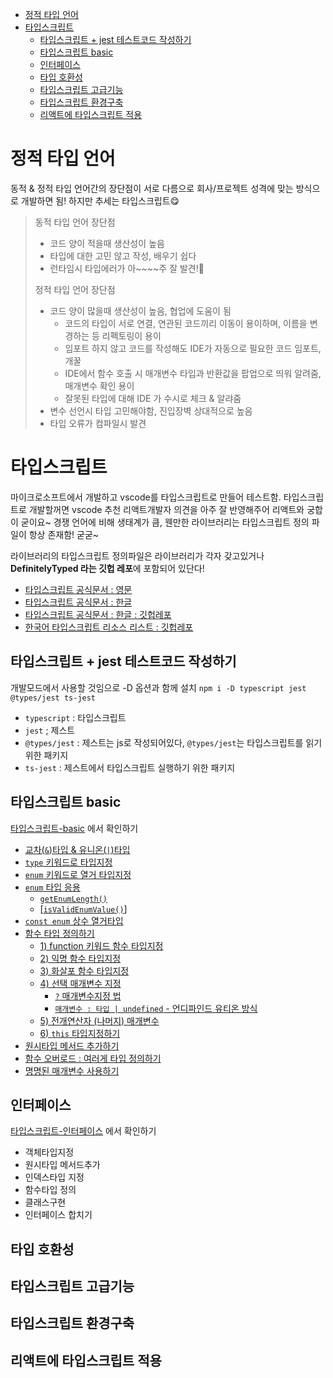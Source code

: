 - [정적 타입 언어](#정적-타입-언어)
- [타입스크립트](#타입스크립트)
  - [타입스크립트 + jest 테스트코드 작성하기](#타입스크립트--jest-테스트코드-작성하기)
  - [타입스크립트 basic](#타입스크립트-basic)
  - [인터페이스](#인터페이스)
  - [타입 호환성](#타입-호환성)
  - [타입스크립트 고급기능](#타입스크립트-고급기능)
  - [타입스크립트 환경구축](#타입스크립트-환경구축)
  - [리액트에 타입스크립트 적용](#리액트에-타입스크립트-적용)

# 정적 타입 언어

동적 & 정적 타입 언어간의 장단점이 서로 다름으로 회사/프로젝트 성격에 맞는 방식으로 개발하면 됨! 하지만 추세는 타입스크립트😋

> 동적 타입 언어 장단점
>
> - 코드 양이 적을때 생산성이 높음
> - 타입에 대한 고민 않고 작성, 배우기 쉽다
> - 런타임시 타입에러가 아~~~~주 잘 발견!🤪
>
> 정적 타입 언어 장단점
>
> - 코드 양이 많을때 생산성이 높음, 협업에 도움이 됨
>   - 코드의 타입이 서로 연결, 연관된 코드끼리 이동이 용이하며, 이름을 변경하는 등 리펙토링이 용이
>   - 임포트 하지 않고 코드를 작성해도 IDE가 자동으로 필요한 코드 임포트, 개꿀
>   - IDE에서 함수 호출 시 매개변수 타입과 반환값을 팝업으로 띄워 알려줌, 매개변수 확인 용이
>   - 잘못된 타입에 대해 IDE 가 수시로 체크 & 알랴줌
> - 변수 선언시 타입 고민해야함, 진입장벽 상대적으로 높음
> - 타입 오류가 컴파일시 발견

# 타입스크립트

마이크로소프트에서 개발하고 vscode를 타입스크립트로 만들어 테스트함. 타입스크립트로 개발할꺼면 vscode 추천
리액트개발자 의견을 아주 잘 반영해주어 리액트와 궁합이 굳이요~
경쟁 언어에 비해 생태계가 큼, 웬만한 라이브러리는 타입스크립트 정의 파일이 항상 존재함! 굳굳~

라이브러리의 타입스크립트 정의파일은 라이브러리가 각자 갖고있거나 **DefinitelyTyped 라는 깃헙 레포**에 포함되어 있단다!

- [타입스크립트 공식문서 : 영문](https://www.typescriptlang.org/docs/home.html)
- [타입스크립트 공식문서 : 한글](https://www.typescriptlang.org/docs/home.html)
- [타입스크립트 공식문서 : 한글 : 깃헙레포](https://www.typescriptlang.org/docs/home.html)
- [한국어 타입스크립트 리소스 리스트 : 깃헙레포](https://github.com/typescript-kr/awesome-typescript-korean)

## 타입스크립트 + jest 테스트코드 작성하기

개발모드에서 사용할 것임으로 -D 옵션과 함께 설치
`npm i -D typescript jest @types/jest ts-jest`

- `typescript` : 타입스크립트
- `jest` ; 제스트
- `@types/jest` : 제스트는 js로 작성되어있다, `@types/jest`는 타입스크립트를 읽기 위한 패키지
- `ts-jest` : 제스트에서 타입스크립트 실행하기 위한 패키지

## 타입스크립트 basic

[타입스크립트-basic](./typescript-basic.md) 에서 확인하기

- [교차(`&`)타입 & 유니온(`|`)타입](./typescript-basic.md#교차타입--유니온타입)
- [`type` 키워드로 타입지정](./typescript-basic.md#type-키워드로-타입지정)
- [`enum` 키워드로 열거 타입지정](./typescript-basic.md#enum-키워드로-열거-타입지정)
- [`enum` 타입 응용](./typescript-basic.md#enum-타입-응용)
  - [`getEnumLength()`](./typescript-basic.md#getenumlength)
  - [[`isValidEnumValue()`]](./typescript-basic.md#isvalidenumvalue)
- [`const enum` 상수 열거타입](./typescript-basic.md#const-enum-상수-열거타입)
- [함수 타입 정의하기](./typescript-basic.md#함수-타입-정의하기)
  - [1) function 키워드 함수 타입지정](./typescript-basic.md#1-function-키워드-함수-타입지정)
  - [2) 익명 함수 타입지정](./typescript-basic.md#2-익명-함수-타입지정)
  - [3) 화살포 함수 타입지정](./typescript-basic.md#3-화살포-함수-타입지정)
  - [4) 선택 매개변수 지정](./typescript-basic.md#4-선택-매개변수-지정)
    - [`?` 매개변수지정 법](./typescript-basic.md#-매개변수지정-법)
    - [`매개변수 : 타입 | undefined` - 언디파인드 유티온 방식](./typescript-basic.md#매개변수--타입--undefined---언디파인드-유티온-방식)
  - [5) 전개연산자 (나머지) 매개변수](./typescript-basic.md#5-전개연산자-나머지-매개변수)
  - [6) `this` 타입지정하기](./typescript-basic.md#6-this-타입지정하기)
- [원시타입 메서드 추가하기](./typescript-basic.md#원시타입-메서드-추가하기)
- [함수 오버로드 : 여러게 타입 정의하기](./typescript-basic.md#함수-오버로드--여러게-타입-정의하기)
- [명명된 매개변수 사용하기](./typescript-basic.md#명명된-매개변수-사용하기)

## 인터페이스

[타입스크립트-인터페이스](./typescript-interface.md) 에서 확인하기

- 객체타입지정
- 원시타입 메서드추가
- 인덱스타입 지정
- 함수타입 정의
- 클래스구현
- 인터페이스 합치기

## 타입 호환성

## 타입스크립트 고급기능

## 타입스크립트 환경구축

## 리액트에 타입스크립트 적용

